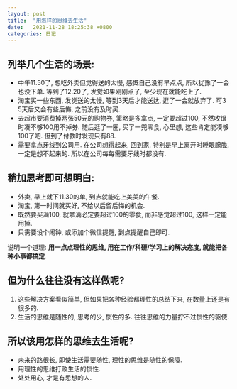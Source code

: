 ```yaml
---
layout: post
title:  "用怎样的思维去生活"
date:   2021-11-28 18:25:38 +0800
categories: 日记
---
```

## 列举几个生活的场景:

- 中午11.50了, 想吃外卖但觉得送的太慢, 感慨自己没有早点点, 所以犹豫了一会也没下单. 等到了12.20了, 发觉如果刚刚点了, 至少现在就能吃上了.
- 淘宝买一些东西, 发觉送的太慢, 等到3天后才能送达, 逛了一会就放弃了. 可3 5天后又会有些后悔, 之前没有及时买.
- 去超市要消费掉两张50元的购物券, 策略是多拿点, 一定要超过100, 不然收银时凑不够100用不掉券. 随后逛了一圈, 买了一兜零食, 心里想, 这些肯定能凑够100了吧. 但到了付款时发现只有88.
- 需要拿点牙线到公司用. 在公司想得起来, 回到家, 特别是早上离开时睡眼朦胧, 一定是想不起来的. 所以在公司每每需要牙线时都没有.

## 稍加思考即可想明白:

- 外卖, 早上就下11.30的单, 到点就能吃上美美的午餐.
- 淘宝, 第一时间就买好, 不给以后留后悔的机会.
- 既然要买满100, 就拿满必定要超过100的零食, 而非感觉超过100, 这样一定能用掉.
- 只需要设个闹钟, 或添加个微信提醒, 到点提醒自己即可.

说明一个道理: **用一点点理性的思维, 用在工作/科研/学习上的解决态度, 就能把各种小事都搞定**.

## 但为什么往往没有这样做呢?

1. 这些解决方案看似简单, 但如果把各种经验都理性的总结下来, 在数量上还是有很多的.
2. 生活的思维是随性的, 思考的少, 惯性的多. 往往思维的力量拧不过惯性的驱使.

## 所以该用怎样的思维去生活呢?
- 未来的路很长, 即使生活需要随性, 理性的思维是随性的保障.
- 用理性的思维打败生活的惯性.
- 处处用心, 才是有思想的人.